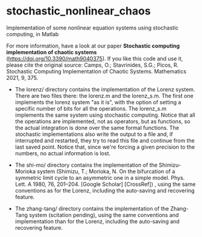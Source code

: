 # stochastic_nonlinear_chaos
Implementation of some nonlinear equation systems using stochastic computing, in Matlab

For more information, have a look at our paper **Stochastic computing implementation of chaotic systems** (https://doi.org/10.3390/math9040375). If you like this code and use it, please cite the original source: 
    Camps, O.; Stavrinides, S.G.; Picos, R. Stochastic Computing Implementation of Chaotic Systems. Mathematics 2021, 9, 375. 


- The lorenz/ directory contains the implementation of the Lorenz system. There are two files there: the lorenz.m and the lorenz_s.m. The first one implements the lorenz system "as it is", with the option of setting a specific number of bits for all the operations. The lorenz_s.m implements the same system using stochastic computing. Notice that all the operations are implemented, not as operators, but as functions, so the actual integration is done over the same formal functions. The stochastic implementations also write the output to a file and, if interrupted and restarted, they try to read this file and continue from the last saved point. Notice that, since we're forcing a given precision to the numbers, no actual information is lost.

- The shi-mo/ directory contains the implementation of the Shimizu-Morioka system (Shimizu, T.; Morioka, N. On the bifurcation of a symmetric limit cycle to an asymmetric one in a simple model. Phys. Lett. A 1980, 76, 201–204. [Google Scholar] [CrossRef]) , using the same conventions as for the Lorenz, including the auto-saving and recovering feature.

- The zhang-tang/ directory contains the implementation of the Zhang-Tang system (scitation pending), using the same conventions and implementation than for the Lorenz, including the auto-saving and recovering feature.

